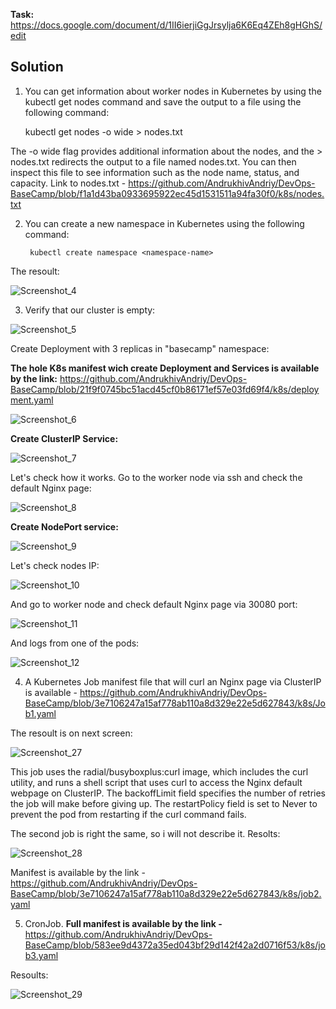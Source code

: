 **Task:** https://docs.google.com/document/d/1II6ierjiGgJrsylja6K6Eq4ZEh8gHGhS/edit

## Solution

1. You can get information about worker nodes in Kubernetes by using the kubectl get nodes command and save the output to a file using the following command:

    kubectl get nodes -o wide > nodes.txt
    
The -o wide flag provides additional information about the nodes, and the > nodes.txt redirects the output to a file named nodes.txt. 
You can then inspect this file to see information such as the node name, status, and capacity. Link to nodes.txt - https://github.com/AndrukhivAndriy/DevOps-BaseCamp/blob/f1a1d43ba0933695922ec45d1531511a94fa30f0/k8s/nodes.txt

2. You can create a new namespace in Kubernetes using the following command:

        kubectl create namespace <namespace-name>
        
The resoult: 

![Screenshot_4](https://user-images.githubusercontent.com/79985930/216038274-99c9abb4-789e-4af8-b85d-e0d18b3bdc41.png)

3. Verify that our cluster is empty:

![Screenshot_5](https://user-images.githubusercontent.com/79985930/216041027-6e04faef-ff22-422d-bb5d-72ffef2f72cf.png)

Create Deployment with 3 replicas in "basecamp" namespace:

**The hole K8s manifest wich create Deployment and Services is available by the link:** https://github.com/AndrukhivAndriy/DevOps-BaseCamp/blob/21f9f0745bc51acd45cf0b86171ef57e03fd69f4/k8s/deployment.yaml  

![Screenshot_6](https://user-images.githubusercontent.com/79985930/216304654-53081eff-37f0-4274-9c58-273c6b484d4d.png)

**Create ClusterIP Service:**

![Screenshot_7](https://user-images.githubusercontent.com/79985930/216305147-9ee00ca6-ea8c-4dec-865c-f2f5e94ded5a.png)

Let's check how it works. Go to the worker node via ssh and check the default Nginx page:

![Screenshot_8](https://user-images.githubusercontent.com/79985930/216306157-a6da8e68-b7a4-4dbe-90fa-8dacfe47dd43.png)

**Create NodePort service:**

![Screenshot_9](https://user-images.githubusercontent.com/79985930/216309804-92d284bd-40c4-4946-8f01-89e9f8875a61.png)

Let's check nodes IP:

![Screenshot_10](https://user-images.githubusercontent.com/79985930/216310254-1b44b051-f98b-442d-b088-4662ef01f8e6.png)

And go to worker node and check default Nginx page via 30080 port:

![Screenshot_11](https://user-images.githubusercontent.com/79985930/216310680-848c56c1-69ff-4073-b007-c1f43e32a85b.png)

And logs from one of the pods:

![Screenshot_12](https://user-images.githubusercontent.com/79985930/216337904-507d26a7-4c38-41fe-bf5f-dc4a33f18b48.png)

4. A Kubernetes Job manifest file that will curl an Nginx page via ClusterIP is available - https://github.com/AndrukhivAndriy/DevOps-BaseCamp/blob/3e7106247a15af778ab110a8d329e22e5d627843/k8s/Job1.yaml

The resoult is on next screen:

![Screenshot_27](https://user-images.githubusercontent.com/79985930/216423899-e87ba786-dd7e-4759-9675-617c70450c80.png)

This job uses the radial/busyboxplus:curl image, which includes the curl utility, and runs a shell script that uses curl to access the Nginx default webpage on ClusterIP. The backoffLimit field specifies the number of retries the job will make before giving up. The restartPolicy field is set to Never to prevent the pod from restarting if the curl command fails.

The second job is right the same, so i will not describe it. Resolts:

![Screenshot_28](https://user-images.githubusercontent.com/79985930/216428005-6c958946-78a0-487b-8dae-7f55f6bc063f.png)

Manifest is available by the link - https://github.com/AndrukhivAndriy/DevOps-BaseCamp/blob/3e7106247a15af778ab110a8d329e22e5d627843/k8s/job2.yaml

5. CronJob. **Full manifest is available by the link -** https://github.com/AndrukhivAndriy/DevOps-BaseCamp/blob/583ee9d4372a35ed043bf29d142f42a2d0716f53/k8s/job3.yaml

Resoults:

![Screenshot_29](https://user-images.githubusercontent.com/79985930/216635838-1e9cdada-5242-438b-8b14-c1ec62f164ae.png)
